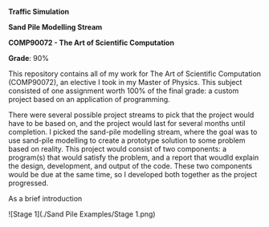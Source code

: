 **Traffic Simulation**

**Sand Pile Modelling Stream**

**COMP90072 - The Art of Scientific Computation**

**Grade**: 90%

This repository contains all of my work for The Art of Scientific Computation (COMP90072), an elective I took in my Master of Physics. This subject consisted of one assignment worth 100% of the final grade: a custom project based on an application of programming.

There were several possible project streams to pick that the project would have to be based on, and the project would last for several months until completion. I picked the sand-pile modelling stream, where the goal was to use sand-pile modelling to create a prototype solution to some problem based on reality. This project would consist of two components: a program(s) that would satisfy the problem, and a report that woudld explain the design, development, and output of the code. These two components would be due at the same time, so I developed both together as the project progressed.

As a brief introduction

![Stage 1](./Sand Pile Examples/Stage 1.png)
